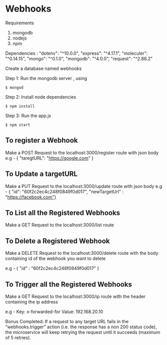 # Webhooks

Requirements 
1. mongodb
2. nodejs
3. npm


Dependencies : "dotenv": "^10.0.0",
               "express": "^4.17.1",
               "moleculer": "^0.14.15",
               "mongo": "^0.1.0",
              "mongodb": "^4.0.0",
              "request": "^2.88.2"

Create a database named webhooks

Step 1:  Run the mongodb server , using 
```
$ mongod
```

Step 2: Install node dependencies
```
$ npm install
```
  
Step 3: Run the app.js
```
$ npm start
```



## To register a Webhook 

Make a POST Request to the localhost:3000/register route
with json body
e.g - { "taregtURL": "https://google.com" }

## To Update a targetURL

Make a  PUT Request to the localhost:3000/update route
with json body
e.g - { "id": "60f2c2ec4c248f0849f0d017",
          "newTargetUrl" : "https://facebook.com"}
          
          
 ## To List all the Registered Webhooks
 
 Make a GET Request to the localhost:3000/list route
 
 
 ## To Delete a Registered Webhook
 Make a DELETE Request to the localhost:3000/delete route 
 with the body containing id of the webhook you want to delete
 
 e.g - { "id" : "60f2c2ec4c248f0849f0d017" } 
 
 
 ## To Trigger all the Registered Webhooks
 Make a GET Request to the localhost:3000/ip route 
 with the header containing the ip address
 
 e.g - Key: x-forwarded-for
       Value: 192.168.20.10
       
       
   Bonus Completed:
   If a request to any target URL fails in the “webhooks.trigger” action (i.e. the response has a non 200 status code), 
   the microservice will keep retrying the request until it succeeds (maximum of 5 retries).
        
